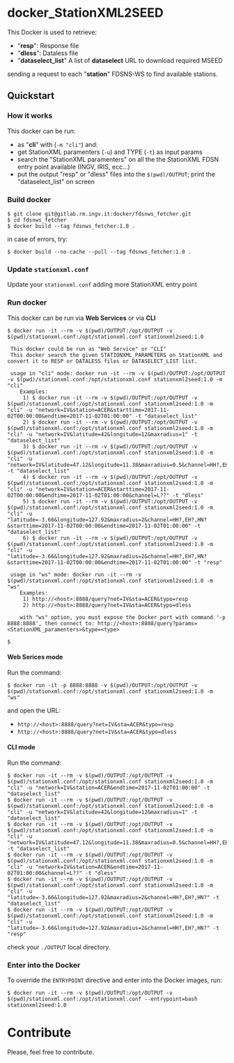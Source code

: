 # docker_StationXML2SEED

This Docker is used to retrieve:
- "**resp**": Response file
- "**dless**": Dataless file
- "**dataselect_list**" A list of **dataselect** URL to download required MSEED

sending a request to each "**station**" FDSNS-WS to find available stations.

## Quickstart
### How it works
This docker can be run:
- as "**cli**" with (`-m "cli"`) and:
 - get StationXML paramenters (`-u`) and TYPE (`-t`) as input params
 - search the "StationXML paramenters" on all the the StationXML FDSN entry point available (INGV, IRIS, ecc...)
 - put the output "resp" or "dless" files into the `$(pwd)/OUTPUT`; print the "dataselect_list" on screen

### Build docker
```
$ git clone git@gitlab.rm.ingv.it:docker/fdsnws_fetcher.git
$ cd fdsnws_fetcher
$ docker build --tag fdsnws_fetcher:1.0 . 
```

in case of errors, try:
```
$ docker build --no-cache --pull --tag fdsnws_fetcher:1.0 . 
```

### Update `stationxml.conf`
Update your `stationxml.conf` adding more StationXML entry point

### Run docker
This docker can be run via **Web Services** or via **CLI**
```
$ docker run -it --rm -v $(pwd)/OUTPUT:/opt/OUTPUT -v $(pwd)/stationxml.conf:/opt/stationxml.conf stationxml2seed:1.0

 This docker could be run as "Web Service" or "CLI"
 This docker search the given STATIONXML_PARAMETERS on StationXML and convert it to RESP or DATALESS files or DATASELECT_LIST list.

 usage in "cli" mode: docker run -it --rm -v $(pwd)/OUTPUT:/opt/OUTPUT -v $(pwd)/stationxml.conf:/opt/stationxml.conf stationxml2seed:1.0 -m "cli"
    Examples:
     1) $ docker run -it --rm -v $(pwd)/OUTPUT:/opt/OUTPUT -v $(pwd)/stationxml.conf:/opt/stationxml.conf stationxml2seed:1.0 -m "cli" -u "network=IV&station=ACER&starttime=2017-11-02T00:00:00&endtime=2017-11-02T01:00:00" -t "dataselect_list"
     2) $ docker run -it --rm -v $(pwd)/OUTPUT:/opt/OUTPUT -v $(pwd)/stationxml.conf:/opt/stationxml.conf stationxml2seed:1.0 -m "cli" -u "network=IV&latitude=42&longitude=12&maxradius=1" -t "dataselect_list"
     3) $ docker run -it --rm -v $(pwd)/OUTPUT:/opt/OUTPUT -v $(pwd)/stationxml.conf:/opt/stationxml.conf stationxml2seed:1.0 -m "cli" -u "network=IV&latitude=47.12&longitude=11.38&maxradius=0.5&channel=HH?,EH?,HN?" -t "dataselect_list"
     4) $ docker run -it --rm -v $(pwd)/OUTPUT:/opt/OUTPUT -v $(pwd)/stationxml.conf:/opt/stationxml.conf stationxml2seed:1.0 -m "cli" -u "network=IV&station=ACER&starttime=2017-11-02T00:00:00&endtime=2017-11-02T01:00:00&channel=L??" -t "dless"
     5) $ docker run -it --rm -v $(pwd)/OUTPUT:/opt/OUTPUT -v $(pwd)/stationxml.conf:/opt/stationxml.conf stationxml2seed:1.0 -m "cli" -u "latitude=-3.66&longitude=127.92&maxradius=2&channel=HH?,EH?,HN?&starttime=2017-11-02T00:00:00&endtime=2017-11-02T01:00:00" -t "dataselect_list"
     6) $ docker run -it --rm -v $(pwd)/OUTPUT:/opt/OUTPUT -v $(pwd)/stationxml.conf:/opt/stationxml.conf stationxml2seed:1.0 -m "cli" -u "latitude=-3.66&longitude=127.92&maxradius=2&channel=HH?,EH?,HN?&starttime=2017-11-02T00:00:00&endtime=2017-11-02T01:00:00" -t "resp"

 usage in "ws" mode: docker run -it --rm -v $(pwd)/stationxml.conf:/opt/stationxml.conf stationxml2seed:1.0 -m "ws"
    Examples:
     1) http://<host>:8888/query?net=IV&sta=ACER&typo=resp
     2) http://<host>:8888/query?net=IV&sta=ACER&typo=dless

    with "ws" option, you must expose the Docker port with command '-p 8888:8888', then connect to: http://<host>:8888/query?params=<StationXML_paramenters>&type=<type>

$
```

#### Web Serices mode 
Run the command:
```
$ docker run -it -p 8888:8888 -v $(pwd)/OUTPUT:/opt/OUTPUT -v $(pwd)/stationxml.conf:/opt/stationxml.conf stationxml2seed:1.0 -m "ws"
```

and open the URL:
- `http://<host>:8888/query?net=IV&sta=ACER&typo=resp`
- `http://<host>:8888/query?net=IV&sta=ACER&typo=dless`

#### CLI mode
Run the command:
```
$ docker run -it --rm -v $(pwd)/OUTPUT:/opt/OUTPUT -v $(pwd)/stationxml.conf:/opt/stationxml.conf stationxml2seed:1.0 -m "cli" -u "network=IV&station=ACER&endtime=2017-11-02T01:00:00" -t "dataselect_list"
$ docker run -it --rm -v $(pwd)/OUTPUT:/opt/OUTPUT -v $(pwd)/stationxml.conf:/opt/stationxml.conf stationxml2seed:1.0 -m "cli" -u "network=IV&latitude=42&longitude=12&maxradius=1" -t "dataselect_list"
$ docker run -it --rm -v $(pwd)/OUTPUT:/opt/OUTPUT -v $(pwd)/stationxml.conf:/opt/stationxml.conf stationxml2seed:1.0 -m "cli" -u "network=IV&latitude=47.12&longitude=11.38&maxradius=0.5&channel=HH?,EH?,HN?" -t "dataselect_list"
$ docker run -it --rm -v $(pwd)/OUTPUT:/opt/OUTPUT -v $(pwd)/stationxml.conf:/opt/stationxml.conf stationxml2seed:1.0 -m "cli" -u "network=IV&station=ACER&endtime=2017-11-02T01:00:00&channel=L??" -t "dless"
$ docker run -it --rm -v $(pwd)/OUTPUT:/opt/OUTPUT -v $(pwd)/stationxml.conf:/opt/stationxml.conf stationxml2seed:1.0 -m "cli" -u "latitude=-3.66&longitude=127.92&maxradius=2&channel=HH?,EH?,HN?" -t "dataselect_list"
$ docker run -it --rm -v $(pwd)/OUTPUT:/opt/OUTPUT -v $(pwd)/stationxml.conf:/opt/stationxml.conf stationxml2seed:1.0 -m "cli" -u "latitude=-3.66&longitude=127.92&maxradius=2&channel=HH?,EH?,HN?" -t "resp"
```
check your `./OUTPUT` local directory.

### Enter into the Docker
To override the `ENTRYPOINT` directive and enter into the Docker images, run:
```
$ docker run -it --rm -v $(pwd)/OUTPUT:/opt/OUTPUT -v $(pwd)/stationxml.conf:/opt/stationxml.conf --entrypoint=bash stationxml2seed:1.0
```

# Contribute
Please, feel free to contribute.
